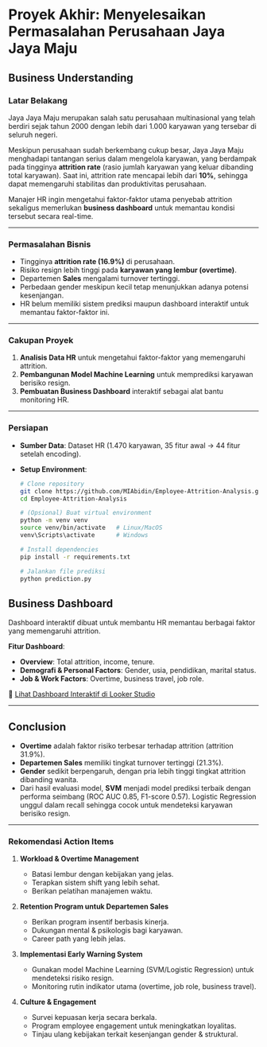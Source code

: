 # Proyek Akhir: Menyelesaikan Permasalahan Perusahaan Jaya Jaya Maju

## Business Understanding

### Latar Belakang
Jaya Jaya Maju merupakan salah satu perusahaan multinasional yang telah berdiri sejak tahun 2000 dengan lebih dari 1.000 karyawan yang tersebar di seluruh negeri.  

Meskipun perusahaan sudah berkembang cukup besar, Jaya Jaya Maju menghadapi tantangan serius dalam mengelola karyawan, yang berdampak pada tingginya **attrition rate** (rasio jumlah karyawan yang keluar dibanding total karyawan). Saat ini, attrition rate mencapai lebih dari **10%**, sehingga dapat memengaruhi stabilitas dan produktivitas perusahaan.  

Manajer HR ingin mengetahui faktor-faktor utama penyebab attrition sekaligus memerlukan **business dashboard** untuk memantau kondisi tersebut secara real-time.

---

### Permasalahan Bisnis
- Tingginya **attrition rate (16.9%)** di perusahaan.  
- Risiko resign lebih tinggi pada **karyawan yang lembur (overtime)**.  
- Departemen **Sales** mengalami turnover tertinggi.  
- Perbedaan gender meskipun kecil tetap menunjukkan adanya potensi kesenjangan.  
- HR belum memiliki sistem prediksi maupun dashboard interaktif untuk memantau faktor-faktor ini.  

---

### Cakupan Proyek
1. **Analisis Data HR** untuk mengetahui faktor-faktor yang memengaruhi attrition.  
2. **Pembangunan Model Machine Learning** untuk memprediksi karyawan berisiko resign.  
3. **Pembuatan Business Dashboard** interaktif sebagai alat bantu monitoring HR.  

---

### Persiapan

- **Sumber Data**: Dataset HR (1.470 karyawan, 35 fitur awal → 44 fitur setelah encoding).  
- **Setup Environment**:

   ```bash
   # Clone repository
   git clone https://github.com/MIAbidin/Employee-Attrition-Analysis.git
   cd Employee-Attrition-Analysis

   # (Opsional) Buat virtual environment
   python -m venv venv
   source venv/bin/activate   # Linux/MacOS
   venv\Scripts\activate      # Windows

   # Install dependencies
   pip install -r requirements.txt

   # Jalankan file prediksi
   python prediction.py
   ```

## Business Dashboard

Dashboard interaktif dibuat untuk membantu HR memantau berbagai faktor yang memengaruhi attrition.  

**Fitur Dashboard**:  
- **Overview**: Total attrition, income, tenure.  
- **Demografi & Personal Factors**: Gender, usia, pendidikan, marital status.  
- **Job & Work Factors**: Overtime, business travel, job role.  

🔗 [Lihat Dashboard Interaktif di Looker Studio](https://lookerstudio.google.com/reporting/fcdc2531-b7a0-4c23-a875-d0f83cf2ae06)

---

## Conclusion

- **Overtime** adalah faktor risiko terbesar terhadap attrition (attrition 31.9%).  
- **Departemen Sales** memiliki tingkat turnover tertinggi (21.3%).  
- **Gender** sedikit berpengaruh, dengan pria lebih tinggi tingkat attrition dibanding wanita.  
- Dari hasil evaluasi model, **SVM** menjadi model prediksi terbaik dengan performa seimbang (ROC AUC 0.85, F1-score 0.57). Logistic Regression unggul dalam recall sehingga cocok untuk mendeteksi karyawan berisiko resign.  

---

### Rekomendasi Action Items

1. **Workload & Overtime Management**  
   - Batasi lembur dengan kebijakan yang jelas.  
   - Terapkan sistem shift yang lebih sehat.  
   - Berikan pelatihan manajemen waktu.  

2. **Retention Program untuk Departemen Sales**  
   - Berikan program insentif berbasis kinerja.  
   - Dukungan mental & psikologis bagi karyawan.  
   - Career path yang lebih jelas.  

3. **Implementasi Early Warning System**  
   - Gunakan model Machine Learning (SVM/Logistic Regression) untuk mendeteksi risiko resign.  
   - Monitoring rutin indikator utama (overtime, job role, business travel).  

4. **Culture & Engagement**  
   - Survei kepuasan kerja secara berkala.  
   - Program employee engagement untuk meningkatkan loyalitas.  
   - Tinjau ulang kebijakan terkait kesenjangan gender & struktural.  
